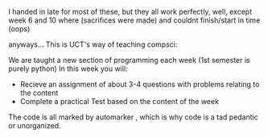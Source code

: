 I handed in late for most of these, but they all work perfectly, well, except week 6 and 10 where 
(sacrifices were made) and couldnt finish/start in time
(oops)

anyways...
This is UCT's way of teaching compsci:

We are taught a new section of programming each week (1st semester is purely python)
In this week you will:
-   Recieve an assignment of about 3-4 questions with problems relating to the content
-   Complete a practical Test based on the content of the week

The code is all marked by automarker , which is why code is a tad pedantic
or unorganized.

